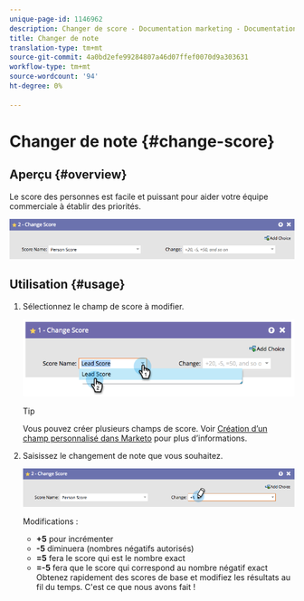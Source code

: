 ```yaml
---
unique-page-id: 1146962
description: Changer de score - Documentation marketing - Documentation du produit
title: Changer de note
translation-type: tm+mt
source-git-commit: 4a0bd2efe99284807a46d07ffef0070d9a303631
workflow-type: tm+mt
source-wordcount: '94'
ht-degree: 0%

---
```



# Changer de note {#change-score}

## Aperçu {#overview}

Le score des personnes est facile et puissant pour aider votre équipe commerciale à établir des priorités.

![](assets/flowstep-changescore.png)

## Utilisation {#usage}

1. Sélectionnez le champ de score à modifier.

   ![](assets/image2014-9-22-11-3a7-3a31.png)

   >[!TIP]
   >
   >Vous pouvez créer plusieurs champs de score. Voir [Création d’un champ personnalisé dans Marketo](/help/marketo/product-docs/administration/field-management/create-a-custom-field-in-marketo.md) pour plus d’informations.

1. Saisissez le changement de note que vous souhaitez.

   ![](assets/flowstep-changescoretype.png)

   Modifications :

   * **+5** pour incrémenter
   * **-5** diminuera (nombres négatifs autorisés)
   * **=5** fera le score qui est le nombre exact
   * **=-5** fera que le score qui correspond au nombre négatif exact
   Obtenez rapidement des scores de base et modifiez les résultats au fil du temps. C&#39;est ce que nous avons fait !
